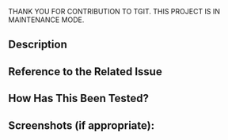 THANK YOU FOR CONTRIBUTION TO TGIT. 
THIS PROJECT IS IN MAINTENANCE MODE.

<!--- Provide a general summary of your changes in the Title above -->
<!--- Make sure to ask for review -->

## Description
<!--- Describe your changes in detail -->

## Reference to the Related Issue
<!--- This project only accepts pull requests related to open issues -->
<!--- If suggesting a new feature or change, please discuss it in an issue first -->
<!--- If fixing a bug, there should be an issue describing it with steps to reproduce -->
<!--- Please link to the issue here: -->


## How Has This Been Tested?
<!--- Please describe in detail how you tested your changes. -->
<!--- Include details of your testing environment, and the tests you ran to -->
<!--- see how your change affects other areas of the code, etc. -->

## Screenshots (if appropriate):

